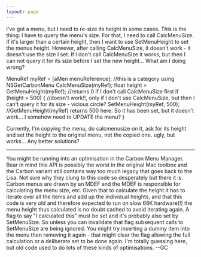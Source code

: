 ```yaml
---
layout: page
---
```


I've got a menu, but I need to re-size its height in some cases. This is the thing: I have to query the menu's size. For that, I need to call CalcMenuSize. If it's larger than a certain height, then I want to use SetMenuHeight to set the menus height. However, after calling CalcMenuSize, it doesn't work - it doesn't use the size I set. If I don't call CalcMenuSize it works, but then I can not query it for its size before I set the new height... What am I doing wrong?
    
MenuRef myRef = [aMen menuReference]; //this is a category using NSGetCarbonMenu
CalcMenuSize(myRef);
float height = GetMenuHeight(myRef); //returns 0 if I don't call CalcMenuSize first
if (height > 500)
{
//doesn't work!!, only if I don't use CalcMenuSize, but then I can't query it for its size - vicious circle?
SetMenuHeight(myRef, 500);
//GetMenuHeight(myRef) returns 500 here. So it has been set, but it doesn't work... I somehow need to UPDATE the menu?
}


Currently, I'm     copying the menu, do calcmenusize on it, ask for its height and set the height to the original menu, not the copied one. ugly, but works... Any better solutions?

----

You might be running into an optimisation in the Carbon Menu Manager. Bear in mind this API is possibly the worst in the original Mac toolbox and the Carbon variant still contains way too much legacy that goes back to the Lisa. Not sure why they clung to this code so desperately but there it is. Carbon menus are drawn by an MDEF and the MDEF is responsible for calculating the menu size, etc. Given that to calculate the height it has to iterate over all the items and add up the individual heights, and that this code is very old and therefore expected to run on slow 68K hardware(!) the menu height thus calculated is no doubt cached to avoid iterating again. A flag to say "I calculated this" must be set and it's probably also set by SetMenuSize. So unless you can invalidate that flag subsequent calls to SetMenuSize are being ignored. You might try inserting a dummy item into the menu then removing it again - that might clear the flag allowing the full calculation or a deliberate set to be done again. I'm totally guessing here, but old code used to do lots of these kinds of optimisations. --GC
